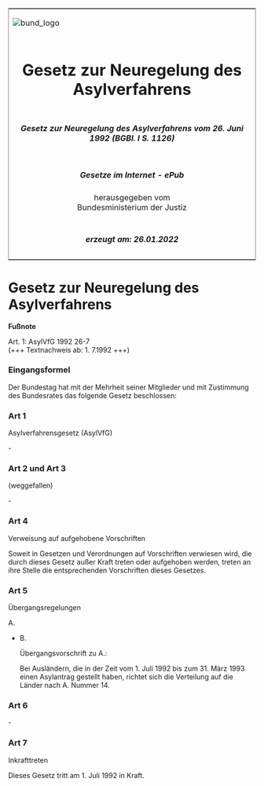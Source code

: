 <span id="DECKBLATT.html"></span>

<table border="0" frame="border" width="100%">

<tr valign="top">

<td align="left">

![bund\_logo](BfJ_2021_Web_de_de.gif)

</td>

<td align="right">

 

</td>

</tr>

<tr align="center" valign="middle">

<td colspan="2">

# Gesetz zur Neuregelung des Asylverfahrens

</td>

</tr>

<tr align="center" valign="middle">

<td colspan="2">

##### Gesetz zur Neuregelung des Asylverfahrens vom 26. Juni 1992 (BGBl. I S. 1126)

</td>

</tr>

<tr align="center" valign="middle">

<td colspan="2">

  
  

##### Gesetze im Internet - ePub  
  
herausgegeben vom  
Bundesministerium der Justiz

</td>

</tr>

<tr align="center" valign="bottom">

<td colspan="2">

  
  

##### erzeugt am: 26.01.2022

</td>

</tr>

</table>

<span id="BJNR011260992.html"></span>

# Gesetz zur Neuregelung des Asylverfahrens

<div>

  
**Fußnote**

<div class="jnhtml">

<div>

<div class="jurAbsatz">

Art. 1: AsylVfG 1992 26-7  
(+++ Textnachweis ab: 1. 7.1992 +++)

</div>

</div>

</div>

</div>

<span id="BJNR011260992BJNE000300333.html"></span>

### Eingangsformel  

<div>

<div class="jnhtml">

<div>

<div class="jurAbsatz">

Der Bundestag hat mit der Mehrheit seiner Mitglieder und mit Zustimmung
des Bundesrates das folgende Gesetz beschlossen:

</div>

</div>

</div>

</div>

<span id="BJNR011260992BJNE000400333.html"></span>

### Art 1  
Asylverfahrensgesetz (AsylVfG)

<div>

<div class="jnhtml">

<div>

<div class="jurAbsatz">

\-

</div>

</div>

</div>

</div>

<span id="BJNR011260992BJNE000500333.html"></span>

### Art 2 und Art 3  
(weggefallen)

<div>

<div class="jnhtml">

<div>

<div class="jurAbsatz">

\-

</div>

</div>

</div>

</div>

<span id="BJNR011260992BJNE000100333.html"></span>

### Art 4  
Verweisung auf aufgehobene Vorschriften

<div>

<div class="jnhtml">

<div>

<div class="jurAbsatz">

Soweit in Gesetzen und Verordnungen auf Vorschriften verwiesen wird, die
durch dieses Gesetz außer Kraft treten oder aufgehoben werden, treten an
ihre Stelle die entsprechenden Vorschriften dieses Gesetzes.

</div>

</div>

</div>

</div>

<span id="BJNR011260992BJNE000200333.html"></span>

### Art 5  
Übergangsregelungen

<div>

<div class="jnhtml">

<div>

<div class="jurAbsatz">

A.

</div>

<div class="jurAbsatz">

  - B.
    
    <div style="">
    
    Übergangsvorschrift zu A.:
    
    </div>
    
    <div style="">
    
    Bei Ausländern, die in der Zeit vom 1. Juli 1992 bis zum 31. März
    1993 einen Asylantrag gestellt haben, richtet sich die Verteilung
    auf die Länder nach A. Nummer 14.
    
    </div>

</div>

</div>

</div>

</div>

<span id="BJNR011260992BJNE000600333.html"></span>

### Art 6  

<div>

<div class="jnhtml">

<div>

<div class="jurAbsatz">

\-

</div>

</div>

</div>

</div>

<span id="BJNR011260992BJNE000700333.html"></span>

### Art 7  
Inkrafttreten

<div>

<div class="jnhtml">

<div>

<div class="jurAbsatz">

Dieses Gesetz tritt am 1. Juli 1992 in Kraft.

</div>

</div>

</div>

</div>
